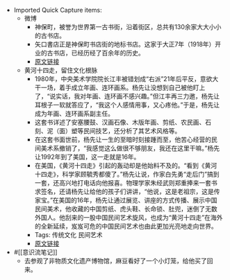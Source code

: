 - Imported Quick Capture items:
    - 微博
        - 神保町，被誉为世界第一古书街，沿着街区，总共有130余家大大小小的古书店。  
        - 矢口書店正是神保町书店街的地标书店。这家于大正7年（1918年）开业的古书店，已经历经了百余年的历史。
        - [原文链接](https://weibo.com/)
    - 黄河十四走，留住文化根脉
        - 1980年，中央美术学院院长江丰被错划成“右派”21年后平反，意欲大干一场，着手成立年画、连环画系。杨先让没想到自己被他盯上了，“说实话，我对年画、连环画不感兴趣。”但江丰再三力邀，杨先让耳根子一软就答应了，“我这个人感情用事，又心疼他。”于是，杨先让成为年画、连环画系副主任。
        - 这套书详述了安塞腰鼓、汉画石像、木版年画、剪纸、农民画、石刻、泥（面）塑等民间技艺，还分析了其艺术风格等。
        - 在这套书面世前，杨先让一生的至暗时刻接踵而至，他苦心经营的民间美术系撤销了，“我感觉这么做很不够朋友，我还在这里干嘛。”杨先让1992年到了美国，这一走就是16年。
        - 在美国，《黄河十四走》引起的轰动却是他始料不及的。“看到《黄河十四走》，科学家顾毓秀都傻了。”杨先让说，作家白先勇“走后门”搞到一套，还高兴地打电话向他报喜。物理学家朱经武则郑重捧来一套书求签名，还请杨先让给他的孩子们讲讲，“他说，这是老祖宗，这是传家宝。”在美国的16年，杨先让通过展览、讲座的方式传播、展示中国民间美术，他收藏的中国剪纸、虎头鞋、长命锁、肚兜，迷倒了无数外国人。他刮来的一股中国民间艺术旋风，也成为“黄河十四走”在海外的全新延续，岌岌可危的中国民间艺术也由此更加光亮地走向世界。
        - Tags: 传统文化 民间艺术
        - [原文链接](http://www.qstheory.cn/books/2019-11/13/c_1125203499.htm)
- #[[意识流笔记]]
    - 去参观了非物质文化遗产博物馆，麻豆看好了一个小灯笼，给他买了回来。
